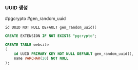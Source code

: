 

### UUID 생성
#pgcrypto  #gen_random_uuid

`id UUID NOT NULL DEFAULT gen_random_uuid()`
```SQL 
CREATE EXTENSION IF NOT EXISTS "pgcrypto";

CREATE TABLE website
(
    id UUID PRIMARY KEY NOT NULL DEFAULT gen_random_uuid(),
    name VARCHAR(20) NOT NULL
);
```


